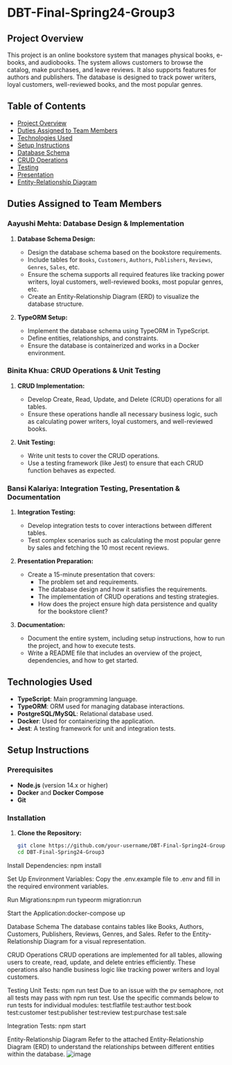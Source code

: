 # **DBT-Final-Spring24-Group3**

## **Project Overview**
This project is an online bookstore system that manages physical books, e-books, and audiobooks. The system allows customers to browse the catalog, make purchases, and leave reviews. It also supports features for authors and publishers. The database is designed to track power writers, loyal customers, well-reviewed books, and the most popular genres.

## **Table of Contents**
- [Project Overview](#project-overview)
- [Duties Assigned to Team Members](#duties-assigned-to-team-members)
- [Technologies Used](#technologies-used)
- [Setup Instructions](#setup-instructions)
- [Database Schema](#database-schema)
- [CRUD Operations](#crud-operations)
- [Testing](#testing)
- [Presentation](#presentation)
- [Entity-Relationship Diagram](#entity-relationship-diagram)

## **Duties Assigned to Team Members**

### **Aayushi Mehta: Database Design & Implementation**
1. **Database Schema Design:**
   - Design the database schema based on the bookstore requirements.
   - Include tables for `Books`, `Customers`, `Authors`, `Publishers`, `Reviews`, `Genres`, `Sales`, etc.
   - Ensure the schema supports all required features like tracking power writers, loyal customers, well-reviewed books, most popular genres, etc.
   - Create an Entity-Relationship Diagram (ERD) to visualize the database structure.
  
2. **TypeORM Setup:**
   - Implement the database schema using TypeORM in TypeScript.
   - Define entities, relationships, and constraints.
   - Ensure the database is containerized and works in a Docker environment.



### **Binita Khua: CRUD Operations & Unit Testing**
1. **CRUD Implementation:**
   - Develop Create, Read, Update, and Delete (CRUD) operations for all tables.
   - Ensure these operations handle all necessary business logic, such as calculating power writers, loyal customers, and well-reviewed books.

2. **Unit Testing:**
   - Write unit tests to cover the CRUD operations.
   - Use a testing framework (like Jest) to ensure that each CRUD function behaves as expected.

### **Bansi Kalariya: Integration Testing, Presentation & Documentation**
1. **Integration Testing:**
   - Develop integration tests to cover interactions between different tables.
   - Test complex scenarios such as calculating the most popular genre by sales and fetching the 10 most recent reviews.

2. **Presentation Preparation:**
   - Create a 15-minute presentation that covers:
     - The problem set and requirements.
     - The database design and how it satisfies the requirements.
     - The implementation of CRUD operations and testing strategies.
     - How does the project ensure high data persistence and quality for the bookstore client?

3. **Documentation:**
   - Document the entire system, including setup instructions, how to run the project, and how to execute tests.
   - Write a README file that includes an overview of the project, dependencies, and how to get started.

## **Technologies Used**
- **TypeScript**: Main programming language.
- **TypeORM**: ORM used for managing database interactions.
- **PostgreSQL/MySQL**: Relational database used.
- **Docker**: Used for containerizing the application.
- **Jest**: A testing framework for unit and integration tests.

## **Setup Instructions**
### **Prerequisites**
- **Node.js** (version 14.x or higher)
- **Docker** and **Docker Compose**
- **Git**

### **Installation**
1. **Clone the Repository:**
   ```bash
   git clone https://github.com/your-username/DBT-Final-Spring24-Group3.git
   cd DBT-Final-Spring24-Group3
   
 Install Dependencies: npm install
 
Set Up Environment Variables:
Copy the .env.example file to .env and fill in the required environment variables.

Run Migrations:npm run typeorm migration:run

Start the Application:docker-compose up

Database Schema
The database contains tables like Books, Authors, Customers, Publishers, Reviews, Genres, and Sales. Refer to the Entity-Relationship Diagram for a visual representation.

CRUD Operations
CRUD operations are implemented for all tables, allowing users to create, read, update, and delete entries efficiently. These operations also handle business logic like tracking power writers and loyal customers.

Testing
Unit Tests: npm run test
Due to an issue with the pv semaphore, not all tests may pass with npm run test. Use the specific commands below to run tests for individual modules:
test:flatfile
test:author
test:book
test:customer
test:publisher
test:review
test:purchase
test:sale

Integration Tests: npm start

Entity-Relationship Diagram
Refer to the attached Entity-Relationship Diagram (ERD) to understand the relationships between different entities within the database.
![image](https://github.com/user-attachments/assets/f9deb291-b4d0-496a-9826-244dea302908)

